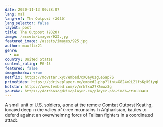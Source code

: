 ```yaml
---
date: 2020-11-13 00:38:07
lang: mal
lang-ref: The Outpost (2020)
lang_selector: false
layout: post
title: The Outpost (2020)
image: /assets/images/925.jpg
featured_image: /assets/images/925.jpg
author: maxflix21
genre:
  - War
country: United States
content_rating: PG-13
featured: false
imageshadow: true
netflix: https://movstar.xyz/embed/cXQayUzgLeSap7S
primeVideo: https://gdriveplayer.me/embed2.php?link=G824x2L2lfsKpUSiyqLbNg7r2%252FVWmjWVpzf9cnEn9NDGFOvXnhOOhgo5fXGrYGrL0rlxpaL%252Flk1BW8Q7MjOk7kWXX%252Fs5h7x9heWBAULP5MEW%252F0rn0ixbIhvtx2VwfHluzSrcnHvBVREicLVCnWn68u0Ks29fe%252BTC1DkZkpqxkjHSgdD%252FtBSuWzy2ijqOANMjk%253D
hotstar: https://www.fembed.com/v/nrk7xu27k2mwz3g
youtube: https://databasegdriveplayer.co/player.php?imdb=tt3833480
---
```

A small unit of U.S. soldiers, alone at the remote Combat Outpost Keating, located deep in the valley of three mountains in Afghanistan, battles to defend against an overwhelming force of Taliban fighters in a coordinated attack.
